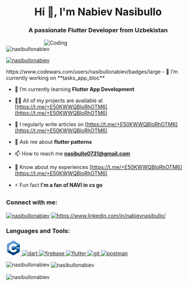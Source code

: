 
<h1 align="center">Hi 👋, I'm Nabiev Nasibullo</h1>
<h3 align="center">A passionate Flutter Developer from Uzbekistan</h3>
<img align="right" alt="Coding" width="400" src="https://www.appdev360.com/wp-content/uploads/2021/02/gif-app-development-on-android.gif">

<p align="left"> <img src="https://komarev.com/ghpvc/?username=nasibullonabiev&label=Profile%20views&color=0e75b6&style=flat" alt="nasibullonabiev" /> </p>

<p align="left"> <a href="https://twitter.com/nasibullonabiev" target="blank"><img src="https://img.shields.io/twitter/follow/nasibullonabiev?logo=twitter&style=for-the-badge" alt="nasibullonabiev" /></a> </p>
https://www.codewars.com/users/nasibullonabiev/badges/large
- 🔭 I’m currently working on **tasks_app_bloc**

- 🌱 I’m currently learning **Flutter App Development**

- 👨‍💻 All of my projects are available at [https://t.me/+E50KWWQBloRhOTM6](https://t.me/+E50KWWQBloRhOTM6)

- 📝 I regularly write articles on [https://t.me/+E50KWWQBloRhOTM6](https://t.me/+E50KWWQBloRhOTM6)

- 💬 Ask me about **flutter patterns**

- 📫 How to reach me **nasibullo0731@gmail.com**

- 📄 Know about my experiences [https://t.me/+E50KWWQBloRhOTM6](https://t.me/+E50KWWQBloRhOTM6)

- ⚡ Fun fact **I'm a fan of NAVI in cs go**

<h3 align="left">Connect with me:</h3>
<p align="left">
<a href="https://twitter.com/nasibullonabiev" target="blank"><img align="center" src="https://raw.githubusercontent.com/rahuldkjain/github-profile-readme-generator/master/src/images/icons/Social/twitter.svg" alt="nasibullonabiev" height="30" width="40" /></a>
<a href="https://linkedin.com/in/https://www.linkedin.com/in/nabievnasibullo/" target="blank"><img align="center" src="https://raw.githubusercontent.com/rahuldkjain/github-profile-readme-generator/master/src/images/icons/Social/linked-in-alt.svg" alt="https://www.linkedin.com/in/nabievnasibullo/" height="30" width="40" /></a>
</p>

<h3 align="left">Languages and Tools:</h3>
<p align="left"> <a href="https://www.w3schools.com/cpp/" target="_blank" rel="noreferrer"> <img src="https://raw.githubusercontent.com/devicons/devicon/master/icons/cplusplus/cplusplus-original.svg" alt="cplusplus" width="40" height="40"/> </a> <a href="https://dart.dev" target="_blank" rel="noreferrer"> <img src="https://www.vectorlogo.zone/logos/dartlang/dartlang-icon.svg" alt="dart" width="40" height="40"/> </a> <a href="https://firebase.google.com/" target="_blank" rel="noreferrer"> <img src="https://www.vectorlogo.zone/logos/firebase/firebase-icon.svg" alt="firebase" width="40" height="40"/> </a> <a href="https://flutter.dev" target="_blank" rel="noreferrer"> <img src="https://www.vectorlogo.zone/logos/flutterio/flutterio-icon.svg" alt="flutter" width="40" height="40"/> </a> <a href="https://git-scm.com/" target="_blank" rel="noreferrer"> <img src="https://www.vectorlogo.zone/logos/git-scm/git-scm-icon.svg" alt="git" width="40" height="40"/> </a> <a href="https://postman.com" target="_blank" rel="noreferrer"> <img src="https://www.vectorlogo.zone/logos/getpostman/getpostman-icon.svg" alt="postman" width="40" height="40"/> </a> </p>

<p><img align="left" src="https://github-readme-stats.vercel.app/api/top-langs?username=nasibullonabiev&show_icons=true&locale=en&layout=compact" alt="nasibullonabiev" /></p>

<p>&nbsp;<img align="center" src="https://github-readme-stats.vercel.app/api?username=nasibullonabiev&show_icons=true&locale=en" alt="nasibullonabiev" /></p>

<p><img align="center" src="https://github-readme-streak-stats.herokuapp.com/?user=nasibullonabiev&" alt="nasibullonabiev" /></p>
